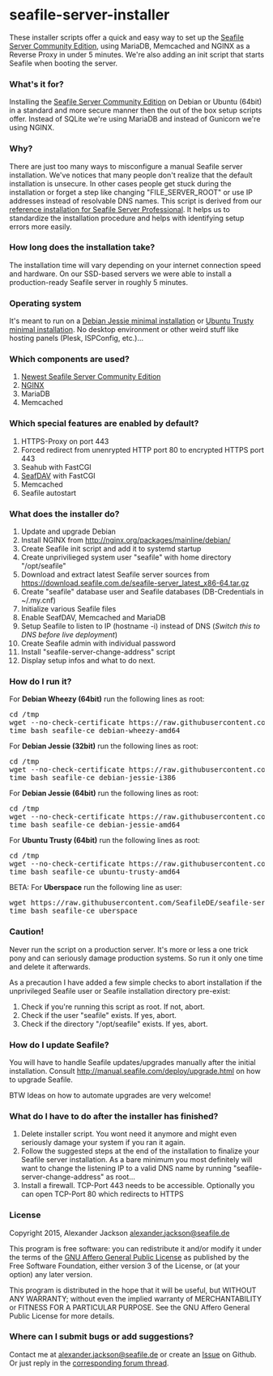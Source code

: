 # seafile-server-installer
These installer scripts offer a quick and easy way to set up the [Seafile Server Community Edition](http://seafile.com/en/home/), using MariaDB, Memcached and NGINX as a Reverse Proxy in under 5 minutes. We're also adding an init script that starts Seafile when booting the server.

### What's it for?
Installing the [Seafile Server Community Edition](http://seafile.com/en/home/) on Debian or Ubuntu (64bit) in a standard and more secure manner then the out of the box setup scripts offer. Instead of SQLite we're using MariaDB and instead of Gunicorn we're using NGINX.


### Why?
There are just too many ways to misconfigure a manual Seafile server installation. We've notices that many people don't realize that the default installation is unsecure. In other cases people get stuck during the installation or forget a step like changing "FILE_SERVER_ROOT" or use IP addresses instead of resolvable DNS names.
This script is derived from our [reference installation for Seafile Server  Professional](https://wiki.seafile.com.de/doku.php?id=debian_7_wheezy_64bit). It helps us to standardize the installation procedure and helps with identifying setup errors more easily.


### How long does the installation take?
The installation time will vary depending on your internet connection speed and hardware. On our SSD-based servers we were able to install a production-ready Seafile server in roughly 5 minutes.


### Operating system
It's meant to run on a [Debian Jessie minimal installation](https://www.youtube.com/watch?v=BCwz9oSSt8g) or [Ubuntu Trusty minimal installation](https://www.youtube.com/watch?v=qdCbWOHwBL4). No desktop environment or other weird stuff like hosting panels (Plesk, ISPConfig, etc.)...


### Which components are used?
1. [Newest Seafile Server Community Edition](https://download.seafile.com.de/)
2. [NGINX](http://nginx.org/packages/mainline/debian/)
3. MariaDB
4. Memcached


### Which special features are enabled by default?
1. HTTPS-Proxy on port 443
2. Forced redirect from unenrypted HTTP port 80 to encrypted HTTPS port 443
2. Seahub with FastCGI
3. [SeafDAV](http://manual.seafile.com/extension/webdav.html) with FastCGI
4. Memcached
5. Seafile autostart


### What does the installer do?
1. Update and upgrade Debian
2. Install NGINX from http://nginx.org/packages/mainline/debian/
3. Create Seafile init script and add it to systemd startup
4. Create unprivilieged system user "seafile" with home directory "/opt/seafile"
5. Download and extract latest Seafile server sources from https://download.seafile.com.de/seafile-server_latest_x86-64.tar.gz
6. Create "seafile" database user and Seafile databases (DB-Credentials in ~/.my.cnf)
7. Initialize various Seafile files
8. Enable SeafDAV, Memcached and MariaDB
9. Setup Seafile to listen to IP (hostname -i) instead of DNS (*Switch this to DNS before live deployment*)
10. Create Seafile admin with individual password
11. Install "seafile-server-change-address" script
12. Display setup infos and what to do next.


### How do I run it?

For **Debian Wheezy (64bit)** run the following lines as root:
<pre>
cd /tmp
wget --no-check-certificate https://raw.githubusercontent.com/SeafileDE/seafile-server-installer/master/seafile-ce_debian-wheezy-amd64
time bash seafile-ce_debian-wheezy-amd64
</pre>

For **Debian Jessie (32bit)** run the following lines as root:
<pre>
cd /tmp
wget --no-check-certificate https://raw.githubusercontent.com/SeafileDE/seafile-server-installer/master/seafile-ce_debian-jessie-i386
time bash seafile-ce_debian-jessie-i386
</pre>

For **Debian Jessie (64bit)** run the following lines as root:
<pre>
cd /tmp
wget --no-check-certificate https://raw.githubusercontent.com/SeafileDE/seafile-server-installer/master/seafile-ce_debian-jessie-amd64
time bash seafile-ce_debian-jessie-amd64
</pre>

For **Ubuntu Trusty (64bit)** run the following lines as root:
<pre>
cd /tmp
wget --no-check-certificate https://raw.githubusercontent.com/SeafileDE/seafile-server-installer/master/seafile-ce_ubuntu-trusty-amd64
time bash seafile-ce_ubuntu-trusty-amd64
</pre>

BETA: For **Uberspace** run the following line as user:
<pre>
wget https://raw.githubusercontent.com/SeafileDE/seafile-server-installer/master/seafile-ce_uberspace 
time bash seafile-ce_uberspace
</pre>
 
 
### Caution!
Never run the script on a production server. It's more or less a one trick pony and can seriously damage production systems. So run it only one time and delete it afterwards. 

As a precaution I have added a few simple checks to abort installation if the unprivileged Seafile user or Seafile installation directory pre-exist:

1. Check if you're running this script as root. If not, abort.
2. Check if the user "seafile" exists. If yes, abort.
3. Check if the directory "/opt/seafile" exists. If yes, abort.


### How do I update Seafile?
You will have to handle Seafile updates/upgrades manually after the initial installation. Consult http://manual.seafile.com/deploy/upgrade.html on how to upgrade Seafile.

BTW Ideas on how to automate upgrades are very welcome!


### What do I have to do after the installer has finished?
1. Delete installer script. You wont need it anymore and might even seriously damage your system if you ran it again.
2. Follow the suggested steps at the end of the installation to finalize your Seafile server installation. As a bare minimum you most definitely will want to change the listening IP to a valid DNS name by running "seafile-server-change-address" as root...
3. Install a firewall. TCP-Port 443 needs to be accessible. Optionally you can open TCP-Port 80 which redirects to HTTPS


### License
Copyright 2015, Alexander Jackson <alexander.jackson@seafile.de>

This program is free software: you can redistribute it and/or modify
it under the terms of the [GNU Affero General Public License](http://www.gnu.org/licenses/agpl-3.0.html) as published by
the Free Software Foundation, either version 3 of the License, or
(at your option) any later version.

This program is distributed in the hope that it will be useful,
but WITHOUT ANY WARRANTY; without even the implied warranty of
MERCHANTABILITY or FITNESS FOR A PARTICULAR PURPOSE.  See the
GNU Affero General Public License for more details.


### Where can I submit bugs or add suggestions?
Contact me at alexander.jackson@seafile.de or create an [Issue](https://github.com/SeafileDE/seafile-server-community_debian-jessie-amd64/issues/new) on Github. Or just reply in the [corresponding forum thread](https://forum.seafile-server.org/t/howto-seafile-server-community-edition-on-debian-jessie-amd64/1464).

